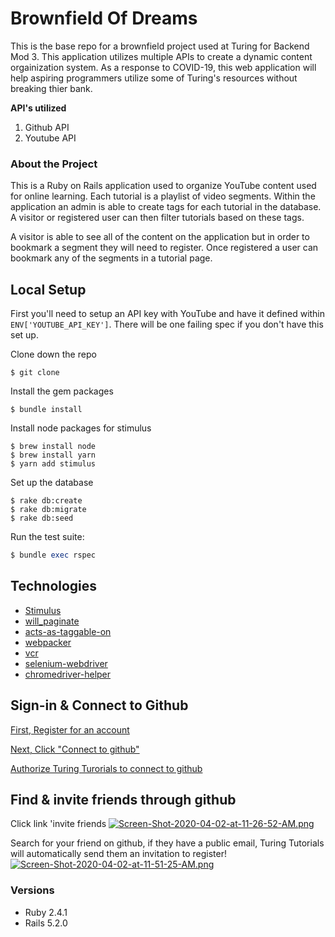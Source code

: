 # Brownfield Of Dreams

This is the base repo for a brownfield project used at Turing for Backend Mod 3. This application utilizes multiple APIs to create a dynamic content orgainization system. As a response to COVID-19, this web application will help aspiring programmers utilize some of Turing's resources without breaking thier bank. 

**API's utilized**

1. Github API
2. Youtube API

### About the Project

This is a Ruby on Rails application used to organize YouTube content used for online learning. Each tutorial is a playlist of video segments. Within the application an admin is able to create tags for each tutorial in the database. A visitor or registered user can then filter tutorials based on these tags.

A visitor is able to see all of the content on the application but in order to bookmark a segment they will need to register. Once registered a user can bookmark any of the segments in a tutorial page.

## Local Setup

First you'll need to setup an API key with YouTube and have it defined within `ENV['YOUTUBE_API_KEY']`. There will be one failing spec if you don't have this set up.

Clone down the repo
```
$ git clone
```

Install the gem packages
```
$ bundle install
```

Install node packages for stimulus
```
$ brew install node
$ brew install yarn
$ yarn add stimulus
```

Set up the database
```
$ rake db:create
$ rake db:migrate
$ rake db:seed
```

Run the test suite:
```ruby
$ bundle exec rspec
```

## Technologies
* [Stimulus](https://github.com/stimulusjs/stimulus)
* [will_paginate](https://github.com/mislav/will_paginate)
* [acts-as-taggable-on](https://github.com/mbleigh/acts-as-taggable-on)
* [webpacker](https://github.com/rails/webpacker)
* [vcr](https://github.com/vcr/vcr)
* [selenium-webdriver](https://www.seleniumhq.org/docs/03_webdriver.jsp)
* [chromedriver-helper](http://chromedriver.chromium.org/)

## Sign-in & Connect to Github
[First, Register for an account](https://imgur.com/a/0kb2Wbz) 

[Next, Click "Connect to github"](https://imgur.com/a/tbyMSn2)

[Authorize Turing Turorials to connect to github](https://imgur.com/a/vfLnDB5)

## Find & invite friends through github 
Click link 'invite friends
[![Screen-Shot-2020-04-02-at-11-26-52-AM.png](https://i.postimg.cc/2jvVQKbB/Screen-Shot-2020-04-02-at-11-26-52-AM.png)](https://postimg.cc/qgJJ0QGk)

Search for your friend on github, if they have a public email, Turing Tutorials will automatically send them an invitation to register!
[![Screen-Shot-2020-04-02-at-11-51-25-AM.png](https://i.postimg.cc/WzhKZHwW/Screen-Shot-2020-04-02-at-11-51-25-AM.png)](https://postimg.cc/8fgtQw3M)

### Versions
* Ruby 2.4.1
* Rails 5.2.0
